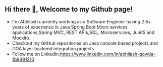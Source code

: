 ## Hi there 👋, Welcome to my Github page!



* I'm Abhilash currently working as a Software Engineer having 2.8+ years of experience in Java Spring Boot Micro services applications,Spring MVC, REST APIs,SQL, Microservices, Junit5 and Mockito. 
* Checkout my GitHub repositories on Java console based projects and DOA layer backend integration projects.
* Follow me on LinkedIn.https://www.linkedin.com/in/abhilash-gowda-1b8491210


 

